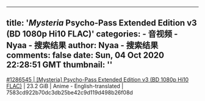 
---
title: '_Mysteria_ Psycho-Pass Extended Edition v3 (BD 1080p Hi10 FLAC)'
categories: 
    - 音视频
    - Nyaa - 搜索结果
author: Nyaa - 搜索结果
comments: false
date: Sun, 04 Oct 2020 22:28:51 GMT
thumbnail: ''
---

<div>   
<a href="https://nyaa.si/view/1286545">#1286545 | [Mysteria] Psycho-Pass Extended Edition v3 (BD 1080p Hi10 FLAC)</a> | 23.2 GiB | Anime - English-translated | 7583cd922b70dc3db25be42c9d119d498b26f08d  
</div>
            